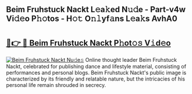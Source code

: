 ## Beim Fruhstuck Nackt L𝚎a𝚔ed N𝚞𝚍e - Part-v4w Vi𝚍𝚎o P𝚑𝚘tos - H𝚘𝚝 O𝚗𝚕yf𝚊ns L𝚎a𝚔s AvhA0

# <h2><a href="http://kf60mdf.oniu.top/?m=Beim+Fruhstuck+Nackt">🔗👉 🔴 Beim Fruhstuck Nackt P𝚑ot𝚘𝚜 V𝚒d𝚎o</a></h2>

[![Beim Fruhstuck Nackt Nu𝚍e𝚜](https://i.imgur.com/0qMVB7G.gif)](http://kf60mdf.oniu.top/?m=Beim+Fruhstuck+Nackt)
Online thought leader Beim Fruhstuck Nackt, celebrated for publishing dance and lifestyle material, consisting of performances and personal blogs. Beim Fruhstuck Nackt's public image is characterized by its friendly and relatable nature, but the intricacies of his personal life remain shrouded in secrecy.  
